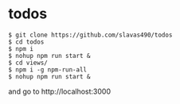 # todos

```
$ git clone https://github.com/slavas490/todos
$ cd todos
$ npm i
$ nohup npm run start &
$ cd views/
$ npm i -g npm-run-all
$ nohup npm run start &
```
and go to http://localhost:3000
